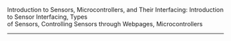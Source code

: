 Introduction to Sensors, Microcontrollers, and Their Interfacing: Introduction to Sensor Interfacing, Types  
of Sensors, Controlling Sensors through Webpages, Microcontrollers

---
